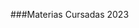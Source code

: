 ###Materias Cursadas 2023

<!--
1-MySQL
2-Emprendedorismo
3-Programacion Orientada a Objetos
4-Analisis Orientada a Objetos
5-Arquitectura de Software
6-Marketing Digital
7-Redes e Internet
-->
